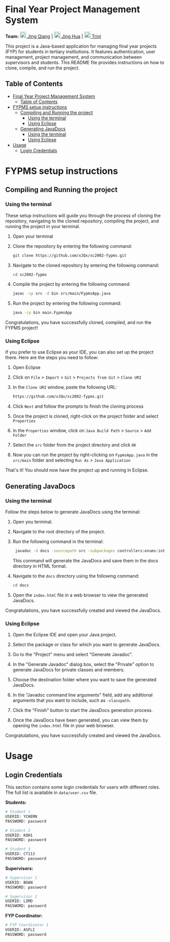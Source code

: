 # Final Year Project Management System

**Team:** [<img src="https://github.com/xJQx.png" height="20" width="20" /> Jing Qiang](https://github.com/xJQx) |
[<img src="https://github.com/ztjhz.png" height="20" width="20" /> Jing Hua](https://github.com/ztjhz) |
[<img src="https://github.com/trinionggg.png" height="20" width="20" /> Trini](https://github.com/trinionggg)

This project is a Java-based application for managing final year projects (FYP) for students in tertiary institutions. It features authentication, user management, project management, and communication between supervisors and students. This README file provides instructions on how to clone, compile, and run the project.

## Table of Contents

- [Final Year Project Management System](#final-year-project-management-system)
  - [Table of Contents](#table-of-contents)
- [FYPMS setup instructions](#fypms-setup-instructions)
  - [Compiling and Running the project](#compiling-and-running-the-project)
    - [Using the terminal](#using-the-terminal)
    - [Using Eclipse](#using-eclipse)
  - [Generating JavaDocs](#generating-javadocs)
    - [Using the terminal](#using-the-terminal-1)
    - [Using Eclipse](#using-eclipse-1)
- [Usage](#usage)
  - [Login Credentials](#login-credentials)

# FYPMS setup instructions

## Compiling and Running the project

### Using the terminal

These setup instructions will guide you through the process of cloning the repository, navigating to the cloned repository, compiling the project, and running the project in your terminal.

1. Open your terminal

2. Clone the repository by entering the following command:

   ```bash
   git clone https://github.com/xJQx/sc2002-fypms.git
   ```

3. Navigate to the cloned repository by entering the following command:

   ```bash
   cd sc2002-fypms
   ```

4. Compile the project by entering the following command:

   ```bash
   javac -cp src -d bin src/main/FypmsApp.java
   ```

5. Run the project by entering the following command:

   ```bash
   java -cp bin main.FypmsApp
   ```

Congratulations, you have successfully cloned, compiled, and run the FYPMS project!

### Using Eclipse

If you prefer to use Eclipse as your IDE, you can also set up the project there. Here are the steps you need to follow:

1. Open Eclipse
2. Click on `File` > `Import` > `Git` > `Projects from Git` > `Clone URI`
3. In the `Clone URI` window, paste the following URL:

   ```bash
   https://github.com/xJQx/sc2002-fypms.git
   ```

4. Click `Next` and follow the prompts to finish the cloning process
5. Once the project is cloned, right-click on the project folder and select `Properties`
6. In the `Properties` window, click on `Java Build Path` > `Source` > `Add Folder`
7. Select the `src` folder from the project directory and click `OK`
8. Now you can run the project by right-clicking on `FypmsApp.java` in the `src/main` folder and selecting `Run As` > `Java Application`

That's it! You should now have the project up and running in Eclipse.

## Generating JavaDocs

### Using the terminal

Follow the steps below to generate JavaDocs using the terminal:

1. Open you terminal.
2. Navigate to the root directory of the project.
3. Run the following command in the terminal:

   ```bash
    javadoc -d docs -sourcepath src -subpackages controllers:enums:interfaces:main:models:services:stores:utils:views -private
   ```

   This command will generate the JavaDocs and save them in the docs directory in HTML format.

4. Navigate to the `docs` directory using the following command:

   ```bash
   cd docs
   ```

5. Open the `index.html` file in a web browser to view the generated JavaDocs.

Congratulations, you have successfully created and viewed the JavaDocs.

### Using Eclipse

1. Open the Eclipse IDE and open your Java project.

2. Select the package or class for which you want to generate JavaDocs.

3. Go to the "Project" menu and select "Generate Javadoc".

4. In the "Generate Javadoc" dialog box, select the "Private" option to generate JavaDocs for private classes and members.

5. Choose the destination folder where you want to save the generated JavaDocs.

6. In the "Javadoc command line arguments" field, add any additional arguments that you want to include, such as `-classpath`.

7. Click the "Finish" button to start the JavaDocs generation process.

8. Once the JavaDocs have been generated, you can view them by opening the `index.html` file in your web browser.

Congratulations, you have successfully created and viewed the JavaDocs.

# Usage

## Login Credentials

This section contains some login credentials for users with different roles. The full list is available in `data/user.csv` file.

**Students:**

```bash
# Student 1
USERID: YCHERN
PASSWORD: password

# Student 2
USERID: KOH1
PASSWORD: password

# Student 3
USERID: CT113
PASSWORD: password
```

**Supervisors:**

```bash
# Supervisor 1
USERID: BOAN
PASSWORD: password

# Supervisor 2
USERID: LIMO
PASSWORD: password
```

**FYP Coordinator:**

```bash
# FYP Coordinator 1
USERID: ASFLI
PASSWORD: password
```

